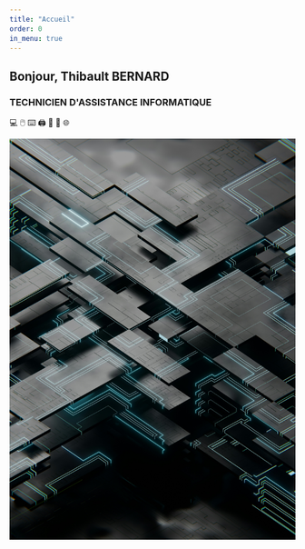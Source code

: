 ```yaml
---
title: "Accueil"
order: 0
in_menu: true
---
```

## Bonjour, Thibault BERNARD
### TECHNICIEN D'ASSISTANCE INFORMATIQUE

💻 🖱️ ⌨️ 🖨️ 📱 🔌 🌐 

<img src="https://github.com/TBERNARDweb/mon-site/blob/bb360db47272b75e9ec624337570e4e3dbc64386/images/pays.jpg" alt="pays.jpg" width="600" /> 